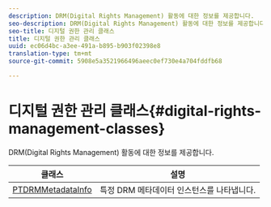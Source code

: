 ```yaml
---
description: DRM(Digital Rights Management) 활동에 대한 정보를 제공합니다.
seo-description: DRM(Digital Rights Management) 활동에 대한 정보를 제공합니다.
seo-title: 디지털 권한 관리 클래스
title: 디지털 권한 관리 클래스
uuid: ec06d4bc-a3ee-491a-b895-b903f02398e8
translation-type: tm+mt
source-git-commit: 5908e5a3521966496aeec0ef730e4a704fddfb68

---
```



# 디지털 권한 관리 클래스{#digital-rights-management-classes}

DRM(Digital Rights Management) 활동에 대한 정보를 제공합니다.

| **클래스** | **설명** |
|---|---|
| [PTDRMMetadataInfo](https://help.adobe.com/en_US/primetime/api/psdk/appledoc/Classes/PTDRMMetadataInfo.html) | 특정 DRM 메타데이터 인스턴스를 나타냅니다. |